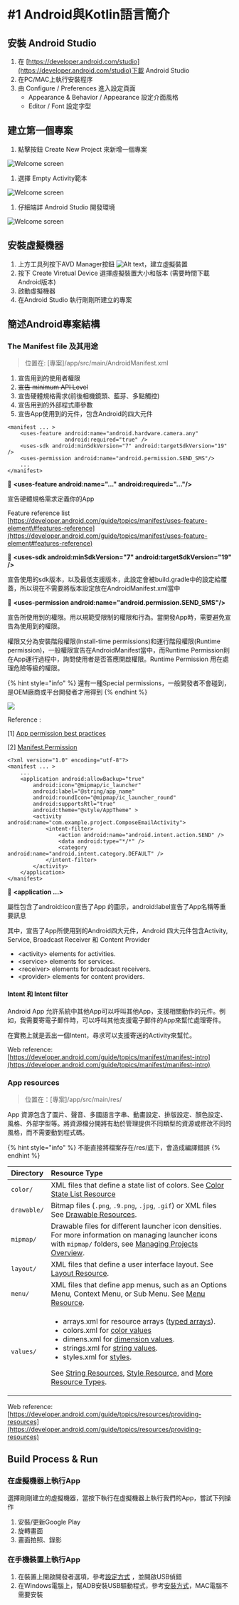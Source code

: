 # \#1 Android與Kotlin語言簡介

## 安裝 Android Studio

1. 在 [https://developer.android.com/studio](https://developer.android.com/studio)下載 Android Studio 
2. 在PC/MAC上執行安裝程序
3. 由 Configure / Preferences 進入設定頁面
   * Appearance & Behavior / Appearance 設定介面風格
   * Editor / Font 設定字型

## 建立第一個專案

1. 點擊按鈕 Create New Project 來新增一個專案

![Welcome screen](.gitbook/assets/welcome.png)

1. 選擇 Empty Activity範本

![Welcome screen](.gitbook/assets/select-template.png)

1. 仔細端詳 Android Studio 開發環境

![Welcome screen](.gitbook/assets/empty_activity.png)

## 安裝虛擬機器

1. 上方工具列按下AVD Manager按鈕 ![Alt text](.gitbook/assets/avd-manager.png)，建立虛擬裝置
2. 按下 Create Viretual Device 選擇虛擬裝置大小和版本 \(需要時間下載Android版本\)
3. 啟動虛擬機器
4. 在Android Studio 執行剛剛所建立的專案

## 簡述Android專案結構

### The Manifest file 及其用途

> 位置在: \[專案\]/app/src/main/AndroidManifest.xml

1. 宣告用到的使用者權限
2. ~~宣告 minimum API Level~~
3. 宣告硬體規格需求\(前後相機鏡頭、藍芽、多點觸控\)
4. 宣告用到的外部程式庫參數
5. 宣告App使用到的元件，包含Android的四大元件

```markup
<manifest ... >
    <uses-feature android:name="android.hardware.camera.any"
                  android:required="true" />
    <uses-sdk android:minSdkVersion="7" android:targetSdkVersion="19" />
    <uses-permission android:name="android.permission.SEND_SMS"/>
    ...
</manifest>
```



🚩 **&lt;uses-feature android:name="..." android:required="..."/&gt;**

宣告硬體規格需求定義你的App

Feature reference list [https://developer.android.com/guide/topics/manifest/uses-feature-element\#features-reference](https://developer.android.com/guide/topics/manifest/uses-feature-element#features-reference)

🚩 **&lt;uses-sdk android:minSdkVersion="7" android:targetSdkVersion="19" /&gt;**

宣告使用的sdk版本，以及最低支援版本，此設定會被build.gradle中的設定給覆蓋，所以現在不需要將版本設定放在AndroidManifest.xml當中

🚩 **&lt;uses-permission android:name="android.permission.SEND\_SMS"/&gt;**

宣告所使用到的權限。用以規範受限制的權限和行為。當開發App時，需要避免宣告為使用到的權限。

權限又分為安裝階段權限\(Install-time permissions\)和運行階段權限\(Runtime permission\)，一般權限宣告在AndroidManifest當中，而Runtime Permission則在App運行過程中，詢問使用者是否答應開啟權限。Runtime Permission 用在處理危險等級的權限。

{% hint style="info" %}
還有一種Special permissions，一般開發者不會碰到，是OEM廠商或平台開發者才用得到
{% endhint %}

![](.gitbook/assets/workflow-overview.svg)

Reference :

\[1\] [App permission best practices](https://developer.android.com/training/permissions/usage-notes)

\[2\] [Manifest.Permission](https://developer.android.com/reference/android/Manifest.permission)

```markup
<?xml version="1.0" encoding="utf-8"?>
<manifest ... >
    ...
    <application android:allowBackup="true"
        android:icon="@mipmap/ic_launcher"
        android:label="@string/app_name"
        android:roundIcon="@mipmap/ic_launcher_round"
        android:supportsRtl="true"
        android:theme="@style/AppTheme" >
        <activity android:name="com.example.project.ComposeEmailActivity">
            <intent-filter>
                <action android:name="android.intent.action.SEND" />
                <data android:type="*/*" />
                <category android:name="android.intent.category.DEFAULT" />
            </intent-filter>
        </activity>
    </application>
</manifest>
```

🚩 **&lt;application ...&gt;**

屬性包含了android:icon宣告了App 的圖示，android:label宣告了App名稱等重要訊息

其中，宣告了App所使用到的Android四大元件，Android 四大元件包含Activity, Service, Broadcast Receiver 和 Content Provider

* &lt;activity&gt; elements for activities.
* &lt;service&gt; elements for services.
* &lt;receiver&gt; elements for broadcast receivers.
* &lt;provider&gt; elements for content providers.

#### Intent 和 Intent filter

Android App 允許系統中其他App可以呼叫其他App，支援相關動作的元件。例如，我需要寄電子郵件時，可以呼叫其他支援電子郵件的App來幫忙處理寄件。

在實務上就是丟出一個Intent，尋求可以支援寄送的Activity來幫忙。

Web reference: [https://developer.android.com/guide/topics/manifest/manifest-intro](https://developer.android.com/guide/topics/manifest/manifest-intro)

### App resources

> 位置在：\[專案\]/app/src/main/res/

App 資源包含了圖片、聲音、多國語言字串、動畫設定、排版設定、顏色設定、風格、外部字型等。將資源檔分開將有助於管理提供不同類型的資源或修改不同的風格，而不需要動到程式碼。

{% hint style="info" %}
不能直接將檔案存在/res/底下，會造成編譯錯誤
{% endhint %}

<table>
  <thead>
    <tr>
      <th style="text-align:left">Directory</th>
      <th style="text-align:left">Resource Type</th>
    </tr>
  </thead>
  <tbody>
    <tr>
      <td style="text-align:left"><code>color/</code>
      </td>
      <td style="text-align:left">XML files that define a state list of colors. See <a href="https://developer.android.com/guide/topics/resources/color-list-resource">Color State List Resource</a>
      </td>
    </tr>
    <tr>
      <td style="text-align:left"><code>drawable/</code>
      </td>
      <td style="text-align:left">Bitmap files (<code>.png</code>, <code>.9.png</code>, <code>.jpg</code>, <code>.gif</code>)
        or XML files See <a href="https://developer.android.com/guide/topics/resources/drawable-resource">Drawable Resources</a>.</td>
    </tr>
    <tr>
      <td style="text-align:left"><code>mipmap/</code>
      </td>
      <td style="text-align:left">Drawable files for different launcher icon densities. For more information
        on managing launcher icons with <code>mipmap/</code> folders, see <a href="https://developer.android.com/tools/projects#mipmap">Managing Projects Overview</a>.</td>
    </tr>
    <tr>
      <td style="text-align:left"><code>layout/</code>
      </td>
      <td style="text-align:left">XML files that define a user interface layout. See <a href="https://developer.android.com/guide/topics/resources/layout-resource">Layout Resource</a>.</td>
    </tr>
    <tr>
      <td style="text-align:left"><code>menu/</code>
      </td>
      <td style="text-align:left">XML files that define app menus, such as an Options Menu, Context Menu,
        or Sub Menu. See <a href="https://developer.android.com/guide/topics/resources/menu-resource">Menu Resource</a>.</td>
    </tr>
    <tr>
      <td style="text-align:left"><code>values/</code>
      </td>
      <td style="text-align:left">
        <ul>
          <li>arrays.xml for resource arrays (<a href="https://developer.android.com/guide/topics/resources/more-resources#TypedArray">typed arrays</a>).</li>
          <li>colors.xml for <a href="https://developer.android.com/guide/topics/resources/more-resources#Color">color values</a>
          </li>
          <li>dimens.xml for <a href="https://developer.android.com/guide/topics/resources/more-resources#Dimension">dimension values</a>.</li>
          <li>strings.xml for <a href="https://developer.android.com/guide/topics/resources/string-resource">string values</a>.</li>
          <li>styles.xml for <a href="https://developer.android.com/guide/topics/resources/style-resource">styles</a>.</li>
        </ul>
        <p>See <a href="https://developer.android.com/guide/topics/resources/string-resource">String Resources</a>,
          <a
          href="https://developer.android.com/guide/topics/resources/style-resource">Style Resource</a>, and <a href="https://developer.android.com/guide/topics/resources/more-resources">More Resource Types</a>.</p>
      </td>
    </tr>
  </tbody>
</table>

Web reference: [https://developer.android.com/guide/topics/resources/providing-resources](https://developer.android.com/guide/topics/resources/providing-resources)



## Build Process & Run

### 在虛擬機器上執行App

選擇剛剛建立的虛擬機器，當按下執行在虛擬機器上執行我們的App，嘗試下列操作

1. 安裝/更新Google Play
2. 旋轉畫面
3. 畫面拍照、錄影

### 在手機裝置上執行App

1. 在裝置上開啟開發者選項，參考[設定方式](https://developer.android.com/studio/debug/dev-options) ，並開啟USB偵錯
2. 在Windows電腦上，幫ADB安裝USB驅動程式，參考[安裝方式](https://developer.android.com/studio/run/device)，MAC電腦不需要安裝




